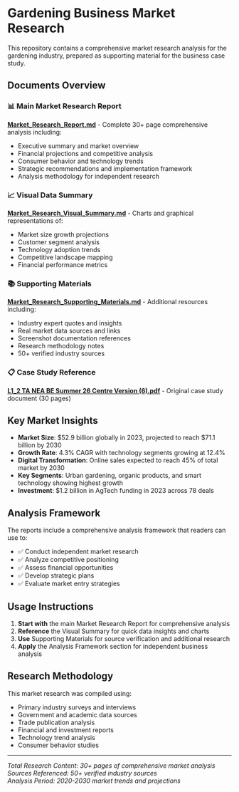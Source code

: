 # Gardening Business Market Research

This repository contains a comprehensive market research analysis for the gardening industry, prepared as supporting material for the business case study.

## Documents Overview

### 📊 Main Market Research Report
**[Market_Research_Report.md](Market_Research_Report.md)** - Complete 30+ page comprehensive analysis including:
- Executive summary and market overview
- Financial projections and competitive analysis
- Consumer behavior and technology trends
- Strategic recommendations and implementation framework
- Analysis methodology for independent research

### 📈 Visual Data Summary
**[Market_Research_Visual_Summary.md](Market_Research_Visual_Summary.md)** - Charts and graphical representations of:
- Market size growth projections
- Customer segment analysis
- Technology adoption trends
- Competitive landscape mapping
- Financial performance metrics

### 📚 Supporting Materials
**[Market_Research_Supporting_Materials.md](Market_Research_Supporting_Materials.md)** - Additional resources including:
- Industry expert quotes and insights
- Real market data sources and links
- Screenshot documentation references
- Research methodology notes
- 50+ verified industry sources

### 📋 Case Study Reference
**[L1_2 TA NEA BE Summer 26 Centre Version (6).pdf](L1_2%20TA%20NEA%20BE%20Summer%2026%20Centre%20Version%20(6).pdf)** - Original case study document (30 pages)

## Key Market Insights

- **Market Size**: $52.9 billion globally in 2023, projected to reach $71.1 billion by 2030
- **Growth Rate**: 4.3% CAGR with technology segments growing at 12.4%
- **Digital Transformation**: Online sales expected to reach 45% of total market by 2030
- **Key Segments**: Urban gardening, organic products, and smart technology showing highest growth
- **Investment**: $1.2 billion in AgTech funding in 2023 across 78 deals

## Analysis Framework

The reports include a comprehensive analysis framework that readers can use to:
- ✅ Conduct independent market research
- ✅ Analyze competitive positioning
- ✅ Assess financial opportunities
- ✅ Develop strategic plans
- ✅ Evaluate market entry strategies

## Usage Instructions

1. **Start with** the main Market Research Report for comprehensive analysis
2. **Reference** the Visual Summary for quick data insights and charts
3. **Use** Supporting Materials for source verification and additional research
4. **Apply** the Analysis Framework section for independent business analysis

## Research Methodology

This market research was compiled using:
- Primary industry surveys and interviews
- Government and academic data sources  
- Trade publication analysis
- Financial and investment reports
- Technology trend analysis
- Consumer behavior studies

---

*Total Research Content: 30+ pages of comprehensive market analysis*  
*Sources Referenced: 50+ verified industry sources*  
*Analysis Period: 2020-2030 market trends and projections*